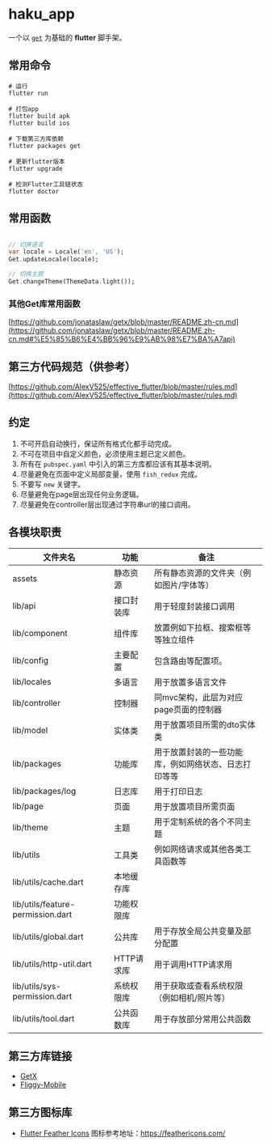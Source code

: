 # haku_app

一个以 [`get`](https://pub.dev/packages/get) 为基础的 **flutter** 脚手架。

## 常用命令

```Shell
# 运行
flutter run

# 打包app
flutter build apk
flutter build ios

# 下载第三方库依赖
flutter packages get

# 更新flutter版本
flutter upgrade

# 检测Flutter工具链状态
flutter doctor
```

## 常用函数

```dart

// 切换语言
var locale = Locale('en', 'US');
Get.updateLocale(locale);

// 切换主题
Get.changeTheme(ThemeData.light());

```

### 其他Get库常用函数

[https://github.com/jonataslaw/getx/blob/master/README.zh-cn.md](https://github.com/jonataslaw/getx/blob/master/README.zh-cn.md#%E5%85%B6%E4%BB%96%E9%AB%98%E7%BA%A7api)

## 第三方代码规范（供参考）

[https://github.com/AlexV525/effective_flutter/blob/master/rules.md](https://github.com/AlexV525/effective_flutter/blob/master/rules.md)

## 约定

1. 不可开启自动换行，保证所有格式化都手动完成。
2. 不可在项目中自定义颜色，必须使用主题已定义颜色。
3. 所有在 `pubspec.yaml` 中引入的第三方库都应该有其基本说明。
4. 尽量避免在页面中定义局部变量，使用 `fish_redux` 完成。
5. 不要写 `new` 关键字。
6. 尽量避免在page层出现任何业务逻辑。
7. 尽量避免在controller层出现通过字符串url的接口调用。

## 各模块职责

文件夹名 | 功能 | 备注
-- | -- | --
assets | 静态资源 | 所有静态资源的文件夹（例如图片/字体等）
lib/api | 接口封装库 | 用于轻度封装接口调用
lib/component | 组件库 | 放置例如下拉框、搜索框等等独立组件
lib/config | 主要配置 | 包含路由等配置项。
lib/locales | 多语言 | 用于放置多语言文件
lib/controller | 控制器 | 同mvc架构，此层为对应page页面的控制器
lib/model | 实体类 | 用于放置项目所需的dto实体类
lib/packages | 功能库 | 用于放置封装的一些功能库，例如网络状态、日志打印等等
lib/packages/log | 日志库 | 用于打印日志
lib/page | 页面 | 用于放置项目所需页面
lib/theme | 主题 | 用于定制系统的各个不同主题
lib/utils | 工具类 | 例如网络请求或其他各类工具函数等
lib/utils/cache.dart | 本地缓存库 | 
lib/utils/feature-permission.dart | 功能权限库 | 
lib/utils/global.dart | 公共库 | 用于存放全局公共变量及部分配置
lib/utils/http-util.dart | HTTP请求库 | 用于调用HTTP请求用
lib/utils/sys-permission.dart | 系统权限库 | 用于获取或查看系统权限（例如相机/照片等）
lib/utils/tool.dart | 公共函数库 | 用于存放部分常用公共函数

## 第三方库链接

- [GetX](https://pub.flutter-io.cn/packages/get/example)
- [Fliggy-Mobile](https://github.com/Fliggy-Mobile)

## 第三方图标库

- [Flutter Feather Icons](https://pub.dev/packages/flutter_feather_icons)
图标参考地址：https://feathericons.com/